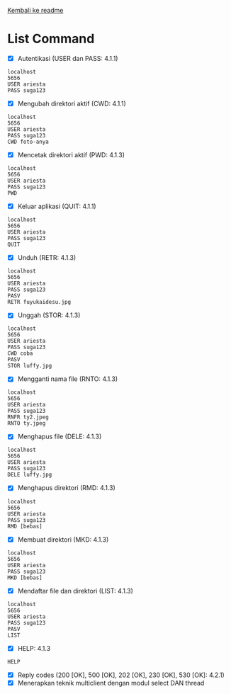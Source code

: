 [Kembali ke readme](readme.md)

# List Command

- [X] Autentikasi (USER dan PASS: 4.1.1)

```
localhost
5656
USER ariesta
PASS suga123
```

- [X] Mengubah direktori aktif (CWD: 4.1.1)

```
localhost
5656
USER ariesta
PASS suga123
CWD foto-anya
```

- [X] Mencetak direktori aktif (PWD: 4.1.3)
```
localhost
5656
USER ariesta
PASS suga123
PWD
```

- [X] Keluar aplikasi (QUIT: 4.1.1)

```
localhost
5656
USER ariesta
PASS suga123
QUIT
```

- [X] Unduh (RETR: 4.1.3)

```
localhost
5656
USER ariesta
PASS suga123
PASV
RETR fuyukaidesu.jpg
```

- [X] Unggah (STOR: 4.1.3)

```
localhost
5656
USER ariesta
PASS suga123
CWD coba
PASV
STOR luffy.jpg
```

- [X] Mengganti nama file (RNTO: 4.1.3)
```
localhost
5656
USER ariesta
PASS suga123
RNFR ty2.jpeg
RNTO ty.jpeg
```

- [X] Menghapus file (DELE: 4.1.3)
```
localhost
5656
USER ariesta
PASS suga123
DELE luffy.jpg
```

- [X] Menghapus direktori (RMD: 4.1.3)
```
localhost
5656
USER ariesta
PASS suga123
RMD [bebas]
```

- [X] Membuat direktori (MKD: 4.1.3)
```
localhost
5656
USER ariesta
PASS suga123
MKD [bebas]
```

- [X] Mendaftar file dan direktori (LIST: 4.1.3)
```
localhost
5656
USER ariesta
PASS suga123
PASV
LIST
```

- [X] HELP: 4.1.3
```
HELP
```

- [X] Reply codes (200 [OK], 500 [OK], 202 [OK], 230 [OK], 530 [OK]: 4.2.1)
- [X] Menerapkan teknik multiclient dengan modul select DAN thread